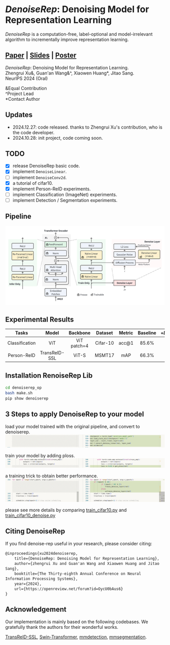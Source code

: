 # *DenoiseRep*: Denoising Model for Representation Learning

_DenoiseRep_ is a computation-free, label-optional and model-irrelevant algorithm to incrementally improve representation learning. 

##  [Paper](https://openreview.net/pdf?id=OycU0bAus6) | [Slides](https://neurips.cc/media/neurips-2024/Slides/95335.pdf)  | [Poster](https://neurips.cc/media/PosterPDFs/NeurIPS%202024/95335.png?t=1731687775.3890939)

*DenoiseRep*: Denoising Model for Representation Learning.<br>
Zhengrui Xu&, Guan'an Wang&^, Xiaowen Huang*, Jitao Sang.<br>
NeurIPS 2024 (Oral)

&Equal Contribution \
^Project Lead \
*Contact Author

## Updates

- 2024.12.27: code released. thanks to Zhengrui Xu's contribution, who is the code developer.
- 2024.10.28: init project, code coming soon.

## TODO

- [x] release DenoiseRep basic code.
- [x] implement `DenoiseLinear`.
- [ ] implement `DenoiseConv2d`.
- [x] a tutorial of cifar10.
- [x] implement Person-ReID experiments.
- [ ] implement Classification (ImageNet) experiments.
- [ ] implement Detection / Segmentation experiments.

## Pipeline

![framework](fig/method.png)

## Experimental Results

| Tasks          | Model         | Backbone  | Dataset     | Metric | Baseline | +_DenoiseRep_ |
|:--------------:|:-------------:|:---------:|:-----------:|:------:|:--------:|:-------------:|
| Classification | ViT         | ViT patch=4  | Cifar-10 | acc@1  | 85.6%   | 86.2% [(model)](https://drive.google.com/file/d/1exsexxqnoG7hwifh4GkFtO6XO_HEq3U8/view?usp=sharing)       |
| Person-ReID    | TransReID-SSL | ViT-S     | MSMT17      | mAP    | 66.3%   | 67.3% [(model)](https://drive.google.com/file/d/1ZSSylQTMg9zxHukVDBhZevIprybByuMl/view?usp=sharing)        |



## Installation RenoiseRep Lib

```bash
cd denoiserep_op
bash make.sh
pip show denoiserep
```

## 3 Steps to apply DenoiseRep to your model

load your model trained with the original pipeline, and convert to denoiserep.
![](fig/tutorial-load-convert.jpg)

train your model by adding ploss.
![](fig/tutorial-loss.jpeg)

a training trick to obtain better performance.
![](fig/tutorial-trick.jpg)

please see more details by comparing [train_cifar10.py](Classification/cifar-10/vision-transformers-cifar10/train_cifar10.py) and [train_cifar10_denoise.py](Classification/cifar-10/vision-transformers-cifar10/train_cifar10_denoise.py)

## Citing DenoiseRep

If you find denoise-rep useful in your research, please consider citing:

```
@inproceedings{xu2024denoiserep,
    title={DenoiseRep: Denoising Model for Representation Learning},
    author={zhengrui Xu and Guan'an Wang and Xiaowen Huang and Jitao Sang},
    booktitle={The Thirty-eighth Annual Conference on Neural Information Processing Systems},
    year={2024},
    url={https://openreview.net/forum?id=OycU0bAus6}
}
```

## Acknowledgement

Our implementation is mainly based on the following codebases. We gratefully thank the authors for their wonderful works.

[TransReID-SSL](https://github.com/damo-cv/TransReID-SSL), [Swin-Transformer](https://github.com/microsoft/Swin-Transformer), [mmdetection](https://github.com/open-mmlab/mmdetection), [mmsegmentation](https://github.com/open-mmlab/mmsegmentation).
